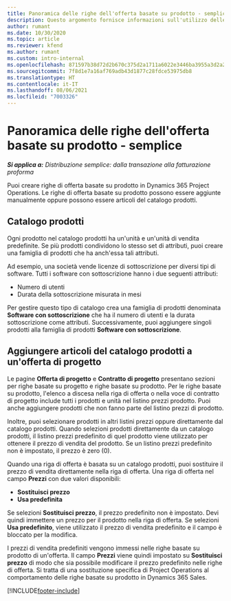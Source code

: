 ```yaml
---
title: Panoramica delle righe dell'offerta basate su prodotto - semplice
description: Questo argomento fornisce informazioni sull'utilizzo delle righe di offerta basate su prodotto.
author: rumant
ms.date: 10/30/2020
ms.topic: article
ms.reviewer: kfend
ms.author: rumant
ms.custom: intro-internal
ms.openlocfilehash: 871597b38d72d2b670c375d2a1711a6022e3446ba3955a3d2a233a6486d85f5c
ms.sourcegitcommit: 7f8d1e7a16af769adb43d1877c28fdce53975db8
ms.translationtype: HT
ms.contentlocale: it-IT
ms.lasthandoff: 08/06/2021
ms.locfileid: "7003326"
---
```

# <a name="product-based-quote-lines-overview---lite"></a>Panoramica delle righe dell'offerta basate su prodotto - semplice

_**Si applica a:** Distribuzione semplice: dalla transazione alla fatturazione proforma_

Puoi creare righe di offerta basate su prodotto in Dynamics 365 Project Operations. Le righe di offerta basate su prodotto possono essere aggiunte manualmente oppure possono essere articoli del catalogo prodotti.

## <a name="product-catalog"></a>Catalogo prodotti

Ogni prodotto nel catalogo prodotti ha un'unità e un'unità di vendita predefinite. Se più prodotti condividono lo stesso set di attributi, puoi creare una famiglia di prodotti che ha anch'essa tali attributi. 

Ad esempio, una società vende licenze di sottoscrizione per diversi tipi di software. Tutti i software con sottoscrizione hanno i due seguenti attributi:

- Numero di utenti
- Durata della sottoscrizione misurata in mesi

Per gestire questo tipo di catalogo crea una famiglia di prodotti denominata **Software con sottoscrizione** che ha il numero di utenti e la durata sottoscrizione come attributi. Successivamente, puoi aggiungere singoli prodotti alla famiglia di prodotti **Software con sottoscrizione**.

## <a name="add-product-catalog-items-to-a-project-quote"></a>Aggiungere articoli del catalogo prodotti a un'offerta di progetto

Le pagine **Offerta di progetto** e **Contratto di progetto** presentano sezioni per righe basate su progetto e righe basate su prodotto. Per le righe basate su prodotto, l'elenco a discesa nella riga di offerta o nella voce di contratto di progetto include tutti i prodotti e unità nel listino prezzi prodotto. Puoi anche aggiungere prodotti che non fanno parte del listino prezzi di prodotto.

Inoltre, puoi selezionare prodotti in altri listini prezzi oppure direttamente dal catalogo prodotti. Quando selezioni prodotti direttamente da un catalogo prodotti, il listino prezzi predefinito di quel prodotto viene utilizzato per ottenere il prezzo di vendita del prodotto. Se un listino prezzi predefinito non è impostato, il prezzo è zero (0).

Quando una riga di offerta è basata su un catalogo prodotti, puoi sostituire il prezzo di vendita direttamente nella riga di offerta. Una riga di offerta nel campo **Prezzi** con due valori disponibili:

- **Sostituisci prezzo**
- **Usa predefinita**

Se selezioni **Sostituisci prezzo**, il prezzo predefinito non è impostato. Devi quindi immettere un prezzo per il prodotto nella riga di offerta. Se selezioni **Usa predefinito**, viene utilizzato il prezzo di vendita predefinito e il campo è bloccato per la modifica.

I prezzi di vendita predefiniti vengono immessi nelle righe basate su prodotto di un'offerta. Il campo **Prezzi** viene quindi impostato su **Sostituisci prezzo** di modo che sia possibile modificare il prezzo predefinito nelle righe di offerta. Si tratta di una sostituzione specifica di Project Operations al comportamento delle righe basate su prodotto in Dynamics 365 Sales.


[!INCLUDE[footer-include](../../includes/footer-banner.md)]